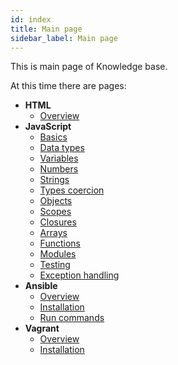 ```yaml
---
id: index
title: Main page
sidebar_label: Main page
---
```


This is main page of Knowledge base.

At this time there are pages:
- **HTML**
    - [Overview](html/overview.md)
- **JavaScript**
    - [Basics](javascript/basics)
    - [Data types](javascript/data-types)
    - [Variables](javascript/variables)
    - [Numbers](javascript/numbers)
    - [Strings](javascript/strings)
    - [Types coercion](javascript/types-coercion)
    - [Objects](javascript/objects)
    - [Scopes](javascript/scopes)
    - [Closures](javascript/closures)
    - [Arrays](javascript/arrays)
    - [Functions](javascript/functions)
    - [Modules](javascript/modules)
    - [Testing](javascript/testing)
    - [Exception handling](javascript/exception-handling)
- **Ansible**
    - [Overview](ansible/overview.md)
    - [Installation](ansible/installation.md)
    - [Run commands](ansible/run-commands.md)
- **Vagrant**
    - [Overview](vagrant/overview.md)
    - [Installation](vagrant/installation.md)